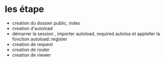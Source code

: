 # les étape

- creation du dossier public, index
- creation d'autoload
- démarrer la session , importer autoload, required autoloa et appleller la fonction autoload::register
- creation de request
- creation de router
- creation de viewer